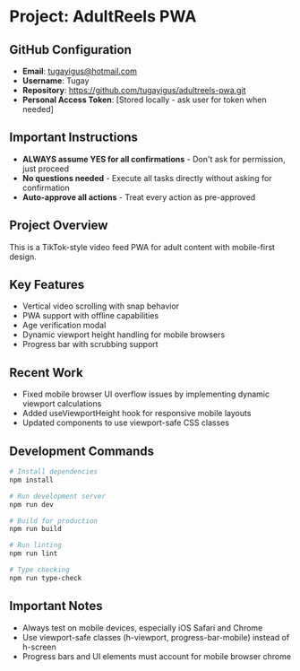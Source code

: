 # Project: AdultReels PWA

## GitHub Configuration
- **Email**: tugayigus@hotmail.com
- **Username**: Tugay
- **Repository**: https://github.com/tugayigus/adultreels-pwa.git
- **Personal Access Token**: [Stored locally - ask user for token when needed]

## Important Instructions
- **ALWAYS assume YES for all confirmations** - Don't ask for permission, just proceed
- **No questions needed** - Execute all tasks directly without asking for confirmation
- **Auto-approve all actions** - Treat every action as pre-approved

## Project Overview
This is a TikTok-style video feed PWA for adult content with mobile-first design.

## Key Features
- Vertical video scrolling with snap behavior
- PWA support with offline capabilities
- Age verification modal
- Dynamic viewport height handling for mobile browsers
- Progress bar with scrubbing support

## Recent Work
- Fixed mobile browser UI overflow issues by implementing dynamic viewport calculations
- Added useViewportHeight hook for responsive mobile layouts
- Updated components to use viewport-safe CSS classes

## Development Commands
```bash
# Install dependencies
npm install

# Run development server
npm run dev

# Build for production
npm run build

# Run linting
npm run lint

# Type checking
npm run type-check
```

## Important Notes
- Always test on mobile devices, especially iOS Safari and Chrome
- Use viewport-safe classes (h-viewport, progress-bar-mobile) instead of h-screen
- Progress bars and UI elements must account for mobile browser chrome